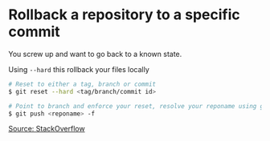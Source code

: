 # Rollback a repository to a specific commit

You screw up and want to go back to a known state.

Using `--hard` this rollback your files locally

```bash
# Reset to either a tag, branch or commit 
$ git reset --hard <tag/branch/commit id>

# Point to branch and enforce your reset, resolve your reponame using git remote
$ git push <reponame> -f
```

[Source: StackOverflow](https://stackoverflow.com/questions/1616957/how-do-you-roll-back-reset-a-git-repository-to-a-particular-commit)
